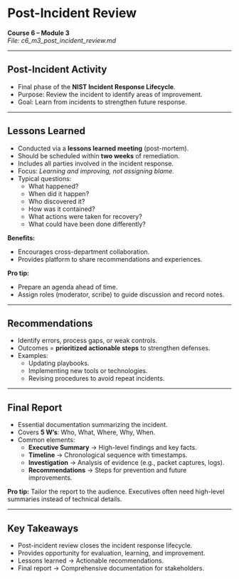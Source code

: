# Post-Incident Review  

**Course 6 – Module 3**  
_File: c6_m3_post_incident_review.md_  

---

## Post-Incident Activity  
- Final phase of the **NIST Incident Response Lifecycle**.  
- Purpose: Review the incident to identify areas of improvement.  
- Goal: Learn from incidents to strengthen future response.  

---

## Lessons Learned  
- Conducted via a **lessons learned meeting** (post-mortem).  
- Should be scheduled within **two weeks** of remediation.  
- Includes all parties involved in the incident response.  
- Focus: *Learning and improving, not assigning blame.*  
- Typical questions:  
  - What happened?  
  - When did it happen?  
  - Who discovered it?  
  - How was it contained?  
  - What actions were taken for recovery?  
  - What could have been done differently?  

**Benefits:**  
- Encourages cross-department collaboration.  
- Provides platform to share recommendations and experiences.  

**Pro tip:**  
- Prepare an agenda ahead of time.  
- Assign roles (moderator, scribe) to guide discussion and record notes.  

---

## Recommendations  
- Identify errors, process gaps, or weak controls.  
- Outcomes = **prioritized actionable steps** to strengthen defenses.  
- Examples:  
  - Updating playbooks.  
  - Implementing new tools or technologies.  
  - Revising procedures to avoid repeat incidents.  

---

## Final Report  
- Essential documentation summarizing the incident.  
- Covers **5 W’s**: Who, What, Where, Why, When.  
- Common elements:  
  - **Executive Summary** → High-level findings and key facts.  
  - **Timeline** → Chronological sequence with timestamps.  
  - **Investigation** → Analysis of evidence (e.g., packet captures, logs).  
  - **Recommendations** → Steps for prevention and future improvements.  

**Pro tip:** Tailor the report to the audience. Executives often need high-level summaries instead of technical details.  

---

## Key Takeaways  
- Post-incident review closes the incident response lifecycle.  
- Provides opportunity for evaluation, learning, and improvement.  
- Lessons learned → Actionable recommendations.  
- Final report → Comprehensive documentation for stakeholders.  
